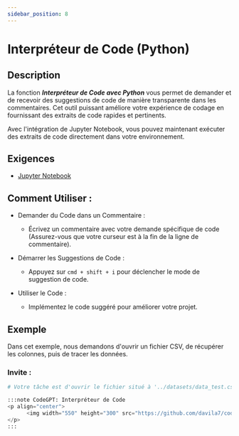 ```yaml
---
sidebar_position: 8
---
```


# Interpréteur de Code (Python)

## Description

La fonction ***Interpréteur de Code avec Python*** vous permet de demander et de recevoir des suggestions de code de manière transparente dans les commentaires. Cet outil puissant améliore votre expérience de codage en fournissant des extraits de code rapides et pertinents.

Avec l'intégration de Jupyter Notebook, vous pouvez maintenant exécuter des extraits de code directement dans votre environnement.

## Exigences
- [Jupyter Notebook](https://marketplace.visualstudio.com/items?itemName=ms-toolsai.jupyter)

## Comment Utiliser :
- Demander du Code dans un Commentaire :
    - Écrivez un commentaire avec votre demande spécifique de code (Assurez-vous que votre curseur est à la fin de la ligne de commentaire).

- Démarrer les Suggestions de Code :
    - Appuyez sur ```cmd + shift + i``` pour déclencher le mode de suggestion de code.

- Utiliser le Code :
    - Implémentez le code suggéré pour améliorer votre projet.

## Exemple
Dans cet exemple, nous demandons d'ouvrir un fichier CSV, de récupérer les colonnes, puis de tracer les données.

### Invite :

```python noInline
# Votre tâche est d'ouvrir le fichier situé à '../datasets/data_test.csv', de lire les données, d'identifier les colonnes, puis de créer un graphique significatif pour le visualiser

:::note CodeGPT: Interpréteur de Code
<p align="center">
      <img width="550" height="300" src="https://github.com/davila7/code-gpt-docs/assets/6216945/314b2a0b-c89a-4458-ae58-1dc2c58a384d" />
</p>
:::

```
